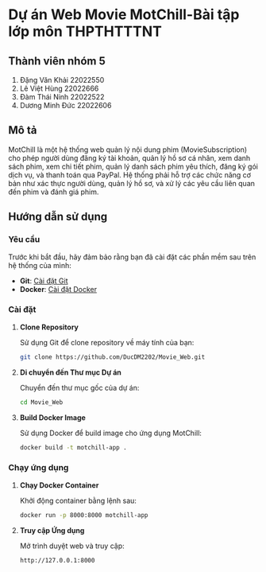 # Dự án Web Movie MotChill-Bài tập lớp môn THPTHTTTNT 

## Thành viên nhóm 5
1. Đặng Văn Khải 22022550
2. Lê Việt Hùng 22022666
3. Đàm Thái Ninh 22022522
4. Dương Minh Đức 22022606

## Mô tả
MotChill là một hệ thống web quản lý nội dung phim (MovieSubscription) cho phép người dùng đăng ký tài khoản,
quản lý hồ sơ cá nhân, xem danh sách phim, xem chi tiết phim, quản lý danh sách phim yêu thích, đăng ký gói
dịch vụ, và thanh toán qua PayPal. Hệ thống phải hỗ trợ các chức năng cơ bản như xác thực người dùng, quản
lý hồ sơ, và xử lý các yêu cầu liên quan đến phim và đánh giá phim.

## Hướng dẫn sử dụng

### Yêu cầu

Trước khi bắt đầu, hãy đảm bảo rằng bạn đã cài đặt các phần mềm sau trên hệ thống của mình:

- **Git**: [Cài đặt Git](https://git-scm.com/book/en/v2/Getting-Started-Installing-Git)
- **Docker**: [Cài đặt Docker](https://docs.docker.com/get-docker/)

### Cài đặt

1. **Clone Repository**

   Sử dụng Git để clone repository về máy tính của bạn:

   ```bash
   git clone https://github.com/DucDM2202/Movie_Web.git

2. **Di chuyển đến Thư mục Dự án**
   
   Chuyển đến thư mục gốc của dự án:
   
   ```bash
   cd Movie_Web
4. **Build Docker Image**

   Sử dụng Docker để build image cho ứng dụng MotChill:
   
   ```bash
   docker build -t motchill-app .
   
### Chạy ứng dụng

1. **Chạy Docker Container**

   Khởi động container bằng lệnh sau:

   ```bash
   docker run -p 8000:8000 motchill-app
2. **Truy cập Ứng dụng**

   Mở trình duyệt web và truy cập:

   ```bash
   http://127.0.0.1:8000
